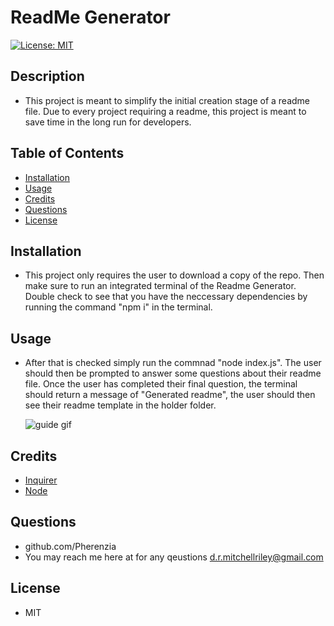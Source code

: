 # ReadMe Generator
[![License: MIT](https://img.shields.io/badge/License-MIT-yellow.svg)](https://opensource.org/licenses/MIT)
## Description
- This project is meant to simplify the initial creation stage of a readme file. Due to every project requiring a readme, this project is meant to save time in the long run for developers.
## Table of Contents 
- [Installation](#installation)
- [Usage](#usage)
- [Credits](#credits)
- [Questions](#questions)
- [License](#license)
## Installation
- This project only requires the user to download a copy of the repo. Then make sure to run an integrated terminal of the Readme Generator.  Double check to see that you have the neccessary dependencies by running the command "npm i" in the terminal. 
## Usage
- After that is checked simply run the commnad "node index.js". The user should then be prompted to answer some questions about their readme file. Once the user has completed their final question, the terminal should return a message of "Generated readme", the user should then see their readme template in the holder folder.

    ![guide gif](assets/usage.gif)
 
## Credits
- [Inquirer](https://www.npmjs.com/package/inquirer) 
- [Node](https://nodejs.org/en/) 
## Questions
- github.com/Pherenzia
- You may reach me here at for any qeustions d.r.mitchellriley@gmail.com
## License
- MIT
